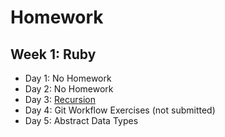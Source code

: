 # Homework

## Week 1: Ruby

+ Day 1: No Homework
+ Day 2: No Homework
+ Day 3: [Recursion]
+ Day 4: Git Workflow Exercises (not submitted)
+ Day 5: Abstract Data Types

[Recursion]: w1/w1d3/recursion.rb
